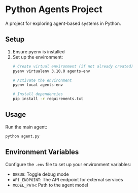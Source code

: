 # Python Agents Project

A project for exploring agent-based systems in Python.

## Setup

1. Ensure pyenv is installed
2. Set up the environment:
   ```bash
   # Create virtual environment (if not already created)
   pyenv virtualenv 3.10.0 agents-env
   
   # Activate the environment
   pyenv local agents-env
   
   # Install dependencies
   pip install -r requirements.txt
   ```

## Usage

Run the main agent:
```bash
python agent.py
```

## Environment Variables

Configure the `.env` file to set up your environment variables:
- `DEBUG`: Toggle debug mode
- `API_ENDPOINT`: The API endpoint for external services
- `MODEL_PATH`: Path to the agent model